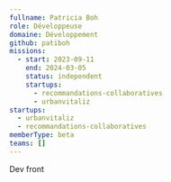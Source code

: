 ```yaml
---
fullname: Patricia Boh
role: Développeuse
domaine: Développement
github: patiboh
missions:
  - start: 2023-09-11
    end: 2024-03-05
    status: independent
    startups:
      - recommandations-collaboratives
      - urbanvitaliz
startups:
  - urbanvitaliz
  - recommandations-collaboratives
memberType: beta
teams: []
---
```

Dev front
